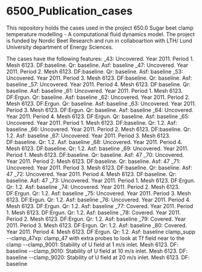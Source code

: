 # 6500_Publication_cases

This repository holds the cases used in the project 650.0 Sugar beet clamp temperature modelling - A computational fluid dynamics model.
The project is funded by Nordic Beet Research and run in collaboartion with LTH/ Lund University department of Energy Sciences.

The cases have the following features:
_43: Uncovered. Year 2011. Period 1. Mesh 6123. DF:baseline. Qr: baseline. Asf: baseline
_47: Uncovered. Year 2011. Period 2. Mesh 6123. DF:baseline. Qr: baseline. Asf: baseline
_53: Uncovered. Year 2011. Period 3. Mesh 6123. DF:baseline. Qr: baseline. Asf: baseline
_57: Uncovered. Year 2011. Period 4. Mesh 6123. DF:baseline. Qr: baseline. Asf: baseline
_61: Uncovered. Year 2011. Period 1. Mesh 6123. DF:Ergun. Qr: baseline. Asf: baseline
_62: Uncovered. Year 2011. Period 2. Mesh 6123. DF:Ergun. Qr: baseline. Asf: baseline
_63: Uncovered. Year 2011. Period 3. Mesh 6123. DF:Ergun. Qr: baseline. Asf: baseline
_64: Uncovered. Year 2011. Period 4. Mesh 6123. DF:Ergun. Qr: baseline. Asf: baseline
_65: Uncovered. Year 2011. Period 1. Mesh 6123. DF:baseline. Qr: 1.2. Asf: baseline
_66: Uncovered. Year 2011. Period 2. Mesh 6123. DF:baseline. Qr: 1.2. Asf: baseline
_67: Uncovered. Year 2011. Period 3. Mesh 6123. DF:baseline. Qr: 1.2. Asf: baseline
_68: Uncovered. Year 2011. Period 4. Mesh 6123. DF:baseline. Qr: 1.2. Asf: baseline
_69: Uncovered. Year 2011. Period 1. Mesh 6123. DF:baseline. Qr: baseline. Asf: 47
_70: Uncovered. Year 2011. Period 2. Mesh 6123. DF:baseline. Qr: baseline. Asf: 47
_71: Uncovered. Year 2011. Period 3. Mesh 6123. DF:baseline. Qr: baseline. Asf: 47
_72: Uncovered. Year 2011. Period 4. Mesh 6123. DF:baseline. Qr: baseline. Asf: 47
_73: Uncovered. Year 2011. Period 1. Mesh 6123. DF:Ergun. Qr: 1.2. Asf: baseline
_74: Uncovered. Year 2011. Period 2. Mesh 6123. DF:Ergun. Qr: 1.2. Asf: baseline
_75: Uncovered. Year 2011. Period 3. Mesh 6123. DF:Ergun. Qr: 1.2. Asf: baseline
_76: Uncovered. Year 2011. Period 4. Mesh 6123. DF:Ergun. Qr: 1.2. Asf: baseline
_77: Covered. Year 2011. Period 1. Mesh 6123. DF:Ergun. Qr: 1.2. Asf: baseline
_78: Covered. Year 2011. Period 2. Mesh 6123. DF:Ergun. Qr: 1.2. Asf: baseline
_79: Covered. Year 2011. Period 3. Mesh 6123. DF:Ergun. Qr: 1.2. Asf: baseline
_80: Covered. Year 2011. Period 4. Mesh 6123. DF:Ergun. Qr: 1.2. Asf: baseline
clamp_supp
--clamp_47xp: clamp_47 with extra probes to look at Tf field near to the clamp
--clamp_9001: Stability of U field at 1 m/s inlet. Mesh 6123. DF: baseline
--clamp_9010: Stability of U field at 10 m/s inlet. Mesh 6123. DF: baseline
--clamp_9020: Stability of U field at 20 m/s inlet. Mesh 6123. DF: baseline